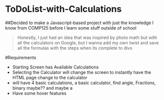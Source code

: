 # ToDoList-with-Calculations
##Decided to make a Javascript-based project with just the knowledge I know from COMP125 before I learn some stuff outside of school
>Honestly, I just had an idea that was inspired by photo math but with all the calculators on Google, but I wanna add my own twist and save all the formulas with the steps when its complete to divs


#Requirements
* Starting Screen has Available Calculations
* Selecting the Calculator will change the screen to instantly have the HTML page change to the calculator
* will have 4 basic calculations, a basic calculator, find angle, Fractions, binary maybe?? and maybe a
* Have some hover features
